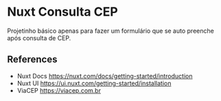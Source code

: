 # Nuxt Consulta CEP

Projetinho básico apenas para fazer um formulário que se auto preenche após consulta de CEP.

## References

- Nuxt Docs https://nuxt.com/docs/getting-started/introduction
- Nuxt UI https://ui.nuxt.com/getting-started/installation
- ViaCEP https://viacep.com.br
